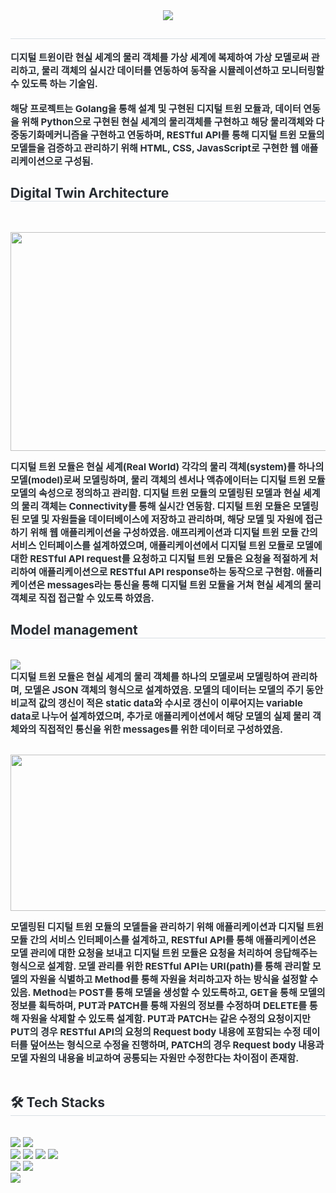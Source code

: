 <div align= "center">
    <img src="https://capsule-render.vercel.app/api?type=soft&color=303e82&height=120&text=Digital%20Twin%20Module&animation=&fontColor=f8f7f7&fontSize=70" />
    </div>
    <div style="text-align: left;"> 
    <h2 style="border-bottom: 1px solid #d8dee4; color: #282d33;">  </h2>  
    <div style="font-weight: 700; font-size: 15px; text-align: left; color: #282d33;"> 디지털 트윈이란 현실 세계의 물리 객체를 가상 세계에 복제하여 가상 모델로써 관리하고, 물리 객체의 실시간 데이터를 연동하여 동작을 시뮬레이션하고 모니터링할 수 있도록 하는 기술임. </li></br></br></li>해당 프로젝트는 Golang을 통해 설계 및 구현된 디지털 트윈 모듈과, 데이터 연동을 위해 Python으로 구현된 현실 세계의 물리객체를 구현하고 해당 물리객체와 다중동기화메커니즘을 구현하고 연동하며, RESTful API를 통해 디지털 트윈 모듈의 모델들을 검증하고 관리하기 위해 HTML, CSS, JavasScript로 구현한 웹 애플리케이션으로 구성됨. </div> 
    </div>
    <h2 style="border-bottom: 1px solid #d8dee4; color: #282d33;"> Digital Twin Architecture </h2> <br>
    <p align="center">
    <img src="https://github.com/Janggeun-Bae/DigitalTwin/assets/128579000/59907bc6-514c-4166-9b4b-904981e2179c" width="850" height="350">
    </p>
    <div style="font-weight: 700; font-size: 15px; text-align: left; color: #282d33;"> 디지털 트윈 모듈은 현실 세계(Real World) 각각의 물리 객체(system)를 하나의 모델(model)로써 모델링하며, 물리 객체의 센서나 액츄에이터는 디지털 트윈 모듈 모델의 속성으로 정의하고 관리함. 디지털 트윈 모듈의 모델링된 모델과 현실 세계의 물리 객체는 Connectivity를 통해 실시간 연동함. 디지털 트윈 모듈은 모델링된 모델 및 자원들을 데이터베이스에 저장하고 관리하며, 해당 모델 및 자원에 접근하기 위해 웹 애플리케이션을 구성하였음. 애프리케이션과 디지털 트윈 모듈 간의 서비스 인터페이스를 설계하였으며, 애플리케이션에서 디지털 트윈 모듈로 모델에 대한 RESTful API request를 요청하고 디지털 트윈 모듈은 요청을 적절하게 처리하여 애플리케이션으로 RESTful API response하는 동작으로 구현함. 애플리케이션은 messages라는 통신을 통해 디지털 트윈 모듈을 거쳐 현실 세계의 물리 객체로 직접 접근할 수 있도록 하였음. </div> 
    <div style="text-align: left;">
    <h2 style="border-bottom: 1px solid #d8dee4; color: #282d33;"> Model management </h2> <br>
    <img src="https://github.com/Janggeun-Bae/Janggeun-Bae/assets/128579000/ef90c0e5-c668-4d71-aecf-1a328ffc5503">
    <div style="font-weight: 700; font-size: 15px; text-align: left; color: #282d33;"> 디지털 트윈 모듈은 현실 세계의 물리 객체를 하나의 모델로써 모델링하여 관리하며, 모델은 JSON 객체의 형식으로 설계하였음. 모델의 데이터는 모델의 주기 동안 비교적 값의 갱신이 적은 static data와 수시로 갱신이 이루어지는 variable data로 나누어 설계하였으며, 추가로 애플리케이션에서 해당 모델의 실제 물리 객체와의 직접적인 통신을 위한 messages를 위한 데이터로 구성하였음. </div> </br>
    <p align="center">
    <img src="https://github.com/Janggeun-Bae/Janggeun-Bae/assets/128579000/e4b58d67-1e19-4e6b-905b-080402310904" width="650" height="250">
    </p>
    <div style="font-weight: 700; font-size: 15px; text-align: left; color: #282d33;"> 모델링된 디지털 트윈 모듈의 모델들을 관리하기 위해 애플리케이션과 디지털 트윈 모듈 간의 서비스 인터페이스를 설계하고, RESTful API를 통해 애플리케이션은 모델 관리에 대한 요청을 보내고 디지털 트윈 모듈은 요청을 처리하여 응답해주는 형식으로 설계함. 모델 관리를 위한 RESTful API는 URI(path)를 통해 관리할 모델의 자원을 식별하고 Method를 통해 자원을 처리하고자 하는 방식을 설정할 수 있음. Method는 POST를 통해 모델을 생성할 수 있도록하고, GET을 통해 모델의 정보를 획득하며, PUT과 PATCH를 통해 자원의 정보를 수정하며 DELETE를 통해 자원을 삭제할 수 있도록 설계함. PUT과 PATCH는 같은 수정의 요청이지만 PUT의 경우 RESTful API의 요청의 Request body 내용에 포함되는 수정 데이터를 덮어쓰는 형식으로 수정을 진행하며, PATCH의 경우 Request body 내용과 모델 자원의 내용을 비교하여 공통되는 자원만 수정한다는 차이점이 존재함.  </div> </br>
    <h2 style="border-bottom: 1px solid #d8dee4; color: #282d33;"> 🛠️ Tech Stacks </h2> <br> 
    <div style="margin: ; text-align: left;" "text-align: left;"> 
          <img src="https://img.shields.io/badge/Go-00ADD8?style=for-the-badge&logo=Go&logoColor=white">
          <img src="https://img.shields.io/badge/Python-3776AB?style=for-the-badge&logo=Python&logoColor=white"></br>
          <img src="https://img.shields.io/badge/HTML5-E34F26?style=for-the-badge&logo=HTML5&logoColor=white">
          <img src="https://img.shields.io/badge/css-1572B6?style=for-the-badge&logo=css3&logoColor=white">
          <img src="https://img.shields.io/badge/Javascript-F7DF1E?style=for-the-badge&logo=Javascript&logoColor=white">
          <img src="https://img.shields.io/badge/jQuery-0769AD?style=for-the-badge&logo=jQuery&logoColor=white"></br>
          <img src="https://img.shields.io/badge/redis-DC382D?style=for-the-badge&logo=Redis&logoColor=white">
          <img src="https://img.shields.io/badge/MongoDB-47A248?style=for-the-badge&logo=MongoDB&logoColor=white"></br>
          <img src="https://img.shields.io/badge/Linux-FCC624?style=for-the-badge&logo=Linux&logoColor=white"></br>
          </div>
    </div>
    
